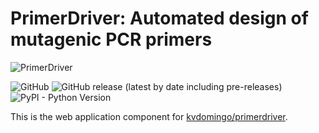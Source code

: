 # PrimerDriver: Automated design of mutagenic PCR primers

![PrimerDriver](https://res.cloudinary.com/kdphotography-assets/image/upload/v1587460290/primerdriver/PrimerDriver_logo.png)

![GitHub](https://img.shields.io/github/license/kvdomingo/primerdriver)
![GitHub release (latest by date including pre-releases)](https://img.shields.io/github/v/release/kvdomingo/primerdriver?include_prereleases)
![PyPI - Python Version](https://img.shields.io/pypi/pyversions/primerdriver)

This is the web application component for [kvdomingo/primerdriver](https://github.com/kvdomingo/primerdriver).
